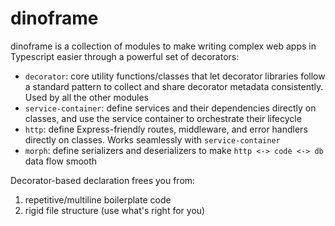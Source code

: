 # dinoframe

dinoframe is a collection of modules to make writing complex web apps in Typescript easier through a powerful set of decorators:

- `decorator`: core utility functions/classes that let decorator libraries follow a standard pattern to collect and share decorator metadata consistently. Used by all the other modules
- `service-container`: define services and their dependencies directly on classes, and use the service container to orchestrate their lifecycle 
- `http`: define Express-friendly routes, middleware, and error handlers directly on classes. Works seamlessly with `service-container`  
- `morph`: define serializers and deserializers to make `http <-> code <-> db` data flow smooth

Decorator-based declaration frees you from:

1. repetitive/multiline boilerplate code
2. rigid file structure (use what's right for you)

